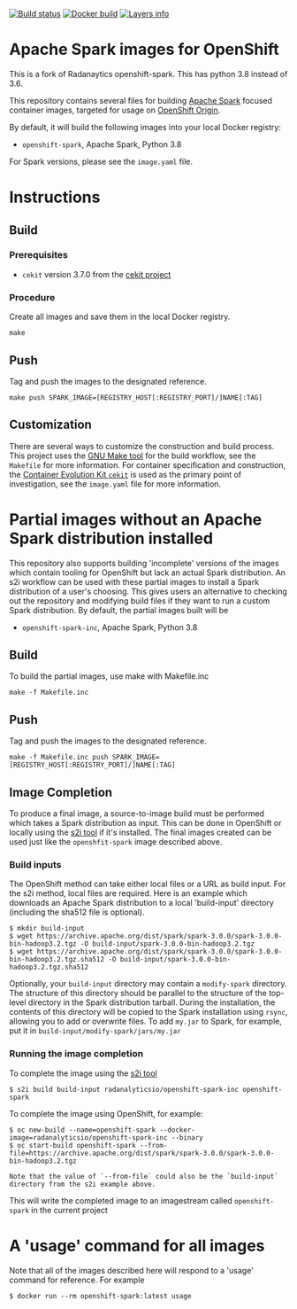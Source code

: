 [![Build status](https://travis-ci.org/radanalyticsio/openshift-spark.svg?branch=master)](https://travis-ci.org/radanalyticsio/openshift-spark)
[![Docker build](https://img.shields.io/docker/automated/radanalyticsio/openshift-spark.svg)](https://hub.docker.com/r/radanalyticsio/openshift-spark)
[![Layers info](https://images.microbadger.com/badges/image/radanalyticsio/openshift-spark.svg)](https://microbadger.com/images/radanalyticsio/openshift-spark)

# Apache Spark images for OpenShift

This is a fork of Radanaytics openshift-spark. This has python 3.8 instead of 3.6.

This repository contains several files for building
[Apache Spark](https://spark.apache.org) focused container images, targeted
for usage on [OpenShift Origin](https://openshift.org).

By default, it will build the following images into your local Docker
registry:

* `openshift-spark`, Apache Spark, Python 3.8

For Spark versions, please see the `image.yaml` file.

# Instructions

## Build

### Prerequisites

* `cekit` version 3.7.0 from the [cekit project](https://github.com/cekit/cekit)

### Procedure

Create all images and save them in the local Docker registry.

    make

## Push

Tag and push the images to the designated reference.

    make push SPARK_IMAGE=[REGISTRY_HOST[:REGISTRY_PORT]/]NAME[:TAG]

## Customization

There are several ways to customize the construction and build process. This
project uses the [GNU Make tool](https://www.gnu.org/software/make/) for
the build workflow, see the `Makefile` for more information. For container
specification and construction, the
[Container Evolution Kit `cekit`](https://github.com/cekit/cekit) is
used as the primary point of investigation, see the `image.yaml` file for
more information.

# Partial images without an Apache Spark distribution installed

This repository also supports building 'incomplete' versions of
the images which contain tooling for OpenShift but lack an actual
Spark distribution. An s2i workflow can be used with these partial
images to install a Spark distribution of a user's choosing.
This gives users an alternative to checking out the repository
and modifying build files if they want to run a custom
Spark distribution. By default, the partial images built will be

* `openshift-spark-inc`, Apache Spark, Python 3.8

## Build

To build the partial images, use make with Makefile.inc

    make -f Makefile.inc

## Push

Tag and push the images to the designated reference.

    make -f Makefile.inc push SPARK_IMAGE=[REGISTRY_HOST[:REGISTRY_PORT]/]NAME[:TAG]

## Image Completion

To produce a final image, a source-to-image build must be performed which takes
a Spark distribution as input. This can be done in OpenShift or locally using
the [s2i tool](https://github.com/openshift/source-to-image) if it's installed.
The final images created can be used just like the `openshfit-spark` image
described above.

### Build inputs

The OpenShift method can take either local files or a URL as build input.
For the s2i method, local files are required. Here is an example which
downloads an Apache Spark distribution to a local 'build-input' directory
(including the sha512 file is optional).

    $ mkdir build-input
    $ wget https://archive.apache.org/dist/spark/spark-3.0.0/spark-3.0.0-bin-hadoop3.2.tgz -O build-input/spark-3.0.0-bin-hadoop3.2.tgz
    $ wget https://archive.apache.org/dist/spark/spark-3.0.0/spark-3.0.0-bin-hadoop3.2.tgz.sha512 -O build-input/spark-3.0.0-bin-hadoop3.2.tgz.sha512

Optionally, your `build-input` directory may contain a `modify-spark` directory. The structure of this directory should be parallel to the structure
of the top-level directory in the Spark distribution tarball. During the installation, the contents of this directory will be copied to the Spark
installation using `rsync`, allowing you to add or overwrite files. To add `my.jar` to Spark, for example, put it in  `build-input/modify-spark/jars/my.jar`

### Running the image completion

To complete the image using the [s2i tool](https://github.com/openshift/source-to-image)

    $ s2i build build-input radanalyticsio/openshift-spark-inc openshift-spark

To complete the image using OpenShift, for example:

    $ oc new-build --name=openshift-spark --docker-image=radanalyticsio/openshift-spark-inc --binary
    $ oc start-build openshift-spark --from-file=https://archive.apache.org/dist/spark/spark-3.0.0/spark-3.0.0-bin-hadoop3.2.tgz

    Note that the value of `--from-file` could also be the `build-input` directory from the s2i example above.

This will write the completed image to an imagestream called `openshift-spark` in the current project

# A 'usage' command for all images

Note that all of the images described here will respond to a 'usage' command for reference. For example

    $ docker run --rm openshift-spark:latest usage
